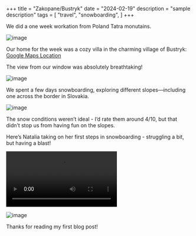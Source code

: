 +++
title = "Zakopane/Bustryk"
date = "2024-02-19"
description = "sample description"
tags = [
    "travel",
    "snowboarding",
]
+++

We did a one week workation from Poland Tatra monutains.

![image](https://flckstorageaccount.blob.core.windows.net/photos/2024-02-19-zakopane-bustryk/PXL_20240219_140107926.jpg)

Our home for the week was a cozy villa in the charming village of Bustryk:
[Google Maps Location](https://maps.app.goo.gl/Rf9sM26TDjqgAqPFA)

The view from our window was absolutely breathtaking!

![image](https://flckstorageaccount.blob.core.windows.net/photos/2024-02-19-zakopane-bustryk/PXL_20240217_083449888.jpg)


We spent a few days snowboarding, exploring different slopes—including one across the border in Slovakia.

![image](https://flckstorageaccount.blob.core.windows.net/photos/2024-02-19-zakopane-bustryk/PXL_20240218_124926639.jpg)

The snow conditions weren’t ideal - I’d rate them around 4/10, but that didn’t stop us from having fun on the slopes.

Here’s Natalia taking on her first steps in snowboarding - struggling a bit, but having a blast!

<video src="https://flckstorageaccount.blob.core.windows.net/photos/2024-02-19-zakopane-bustryk/PXL_20240224_132541322.mp4" controls></video>


![image](https://flckstorageaccount.blob.core.windows.net/photos/2024-02-19-zakopane-bustryk/PXL_20240225_094409173.PORTRAIT.jpg)

Thanks for reading my first blog post!